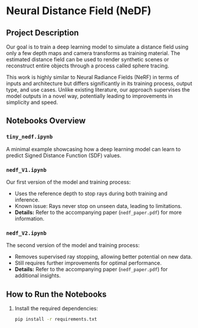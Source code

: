 # Neural Distance Field (NeDF)

## Project Description
Our goal is to train a deep learning model to simulate a distance field using only a few depth maps and camera transforms as training material. The estimated distance field can be used to render synthetic scenes or reconstruct entire objects through a process called sphere tracing.

This work is highly similar to Neural Radiance Fields (NeRF) in terms of inputs and architecture but differs significantly in its training process, output type, and use cases. Unlike existing literature, our approach supervises the model outputs in a novel way, potentially leading to improvements in simplicity and speed.

## Notebooks Overview

### `tiny_nedf.ipynb`
A minimal example showcasing how a deep learning model can learn to predict Signed Distance Function (SDF) values.

### `nedf_V1.ipynb`
Our first version of the model and training process:
- Uses the reference depth to stop rays during both training and inference.
- Known issue: Rays never stop on unseen data, leading to limitations.
- **Details:** Refer to the accompanying paper (`nedf_paper.pdf`) for more information.

### `nedf_V2.ipynb`
The second version of the model and training process:
- Removes supervised ray stopping, allowing better potential on new data.
- Still requires further improvements for optimal performance.
- **Details:** Refer to the accompanying paper (`nedf_paper.pdf`) for additional insights.

## How to Run the Notebooks

1. Install the required dependencies:
   ```bash
   pip install -r requirements.txt
